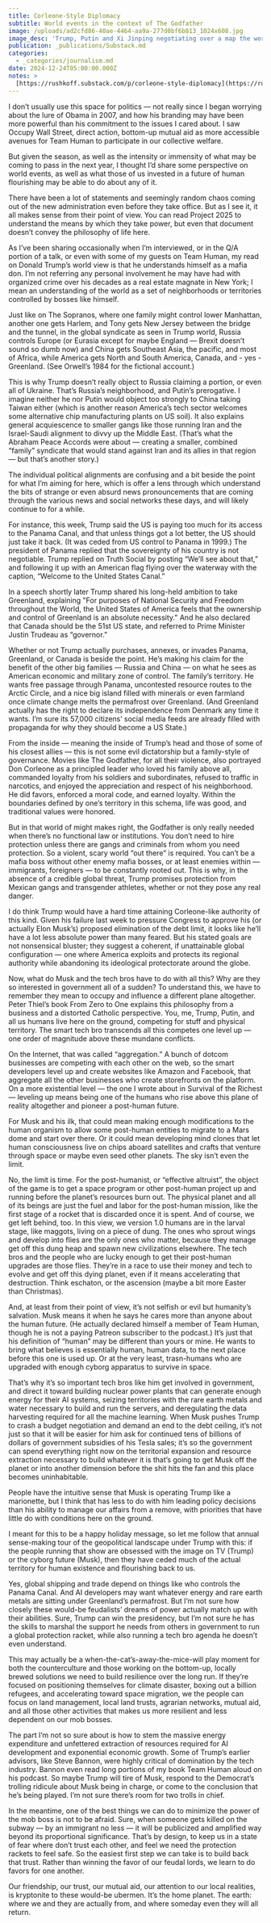 ```yaml
---
title: Corleone-Style Diplomacy
subtitle: World events in the context of The Godfather
image: /uploads/ad2cfd86-40ae-4464-aa9a-277d0bf6b813_1024x608.jpg
image_desc: 'Trump, Putin and Xi Jinping negotiating over a map the world'
publication: _publications/Substack.md
categories:
  - _categories/journalism.md
date: 2024-12-24T05:00:00.000Z
notes: >
  [https://rushkoff.substack.com/p/corleone-style-diplomacy](https://rushkoff.substack.com/p/corleone-style-diplomacy)
---
```


I don’t usually use this space for politics — not really since I began worrying about the lure of Obama in 2007, and how his branding may have been more powerful than his commitment to the issues I cared about. I saw Occupy Wall Street, direct action, bottom-up mutual aid as more accessible avenues for Team Human to participate in our collective welfare.

But given the season, as well as the intensity or immensity of what may be coming to pass in the next year, I thought I’d share some perspective on world events, as well as what those of us invested in a future of human flourishing may be able to do about any of it.

There have been a lot of statements and seemingly random chaos coming out of the new administration even before they take office. But as I see it, it all makes sense from their point of view. You can read Project 2025 to understand the means by which they take power, but even that document doesn’t convey the philosophy of life here.

As I’ve been sharing occasionally when I’m interviewed, or in the Q/A portion of a talk, or even with some of my guests on Team Human, my read on Donald Trump’s world view is that he understands himself as a mafia don. I’m not referring any personal involvement he may have had with organized crime over his decades as a real estate magnate in New York; I mean an understanding of the world as a set of neighborhoods or territories controlled by bosses like himself.

Just like on The Sopranos, where one family might control lower Manhattan, another one gets Harlem, and Tony gets New Jersey between the bridge and the tunnel, in the global syndicate as seen in Trump world, Russia controls Europe (or Eurasia except for maybe England — Brexit doesn’t sound so dumb now) and China gets Southeast Asia, the pacific, and most of Africa, while America gets North and South America, Canada, and - yes - Greenland. (See Orwell’s 1984 for the fictional account.)

This is why Trump doesn’t really object to Russia claiming a portion, or even all of Ukraine. That’s Russia’s neighborhood, and Putin’s prerogative. I imagine neither he nor Putin would object too strongly to China taking Taiwan either (which is another reason America’s tech sector welcomes some alternative chip manufacturing plants on US soil). It also explains general acquiescence to smaller gangs like those running Iran and the Israel-Saudi alignment to divvy up the Middle East. (That’s what the Abraham Peace Accords were about — creating a smaller, combined “family” syndicate that would stand against Iran and its allies in that region — but that’s another story.)

The individual political alignments are confusing and a bit beside the point for what I’m aiming for here, which is offer a lens through which understand the bits of strange or even absurd news pronouncements that are coming through the various news and social networks these days, and will likely continue to for a while.

For instance, this week, Trump said the US is paying too much for its access to the Panama Canal, and that unless things got a lot better, the US should just take it back. (It was ceded from US control to Panama in 1999.) The president of Panama replied that the sovereignty of his country is not negotiable. Trump replied on Truth Social by posting “We’ll see about that,” and following it up with an American flag flying over the waterway with the caption, “Welcome to the United States Canal.”

In a speech shortly later Trump shared his long-held ambition to take Greenland, explaining "For purposes of National Security and Freedom throughout the World, the United States of America feels that the ownership and control of Greenland is an absolute necessity." And he also declared that Canada should be the 51st US state, and referred to Prime Minister Justin Trudeau as “governor.”

Whether or not Trump actually purchases, annexes, or invades Panama, Greenland, or Canada is beside the point. He’s making his claim for the benefit of the other big families — Russia and China — on what he sees as American economic and military zone of control. The family’s territory. He wants free passage through Panama, uncontested resource routes to the Arctic Circle, and a nice big island filled with minerals or even farmland once climate change melts the permafrost over Greenland. (And Greenland actually has the right to declare its independence from Denmark any time it wants. I’m sure its 57,000 citizens’ social media feeds are already filled with propaganda for why they should become a US State.)

From the inside — meaning the inside of Trump’s head and those of some of his closest allies — this is not some evil dictatorship but a family-style of governance. Movies like The Godfather, for all their violence, also portrayed Don Corleone as a principled leader who loved his family above all, commanded loyalty from his soldiers and subordinates, refused to traffic in narcotics, and enjoyed the appreciation and respect of his neighborhood. He did favors, enforced a moral code, and earned loyalty. Within the boundaries defined by one’s territory in this schema, life was good, and traditional values were honored.

But in that world of might makes right, the Godfather is only really needed when there’s no functional law or institutions. You don’t need to hire protection unless there are gangs and criminals from whom you need protection. So a violent, scary world “out there” is required. You can’t be a mafia boss without other enemy mafia bosses, or at least enemies within — immigrants, foreigners — to be constantly rooted out. This is why, in the absence of a credible global threat, Trump promises protection from Mexican gangs and transgender athletes, whether or not they pose any real danger.

I do think Trump would have a hard time attaining Corleone-like authority of this kind. Given his failure last week to pressure Congress to approve his (or actually Elon Musk’s) proposed elimination of the debt limit, it looks like he’ll have a lot less absolute power than many feared. But his stated goals are not nonsensical bluster; they suggest a coherent, if unattainable global configuration — one where America exploits and protects its regional authority while abandoning its ideological protectorate around the globe.

Now, what do Musk and the tech bros have to do with all this? Why are they so interested in government all of a sudden? To understand this, we have to remember they mean to occupy and influence a different plane altogether. Peter Thiel’s book From Zero to One explains this philosophy from a business and a distorted Catholic perspective. You, me, Trump, Putin, and all us humans live here on the ground, competing for stuff and physical territory. The smart tech bro transcends all this competes one level up — one order of magnitude above these mundane conflicts.

On the Internet, that was called “aggregation.” A bunch of dotcom businesses are competing with each other on the web, so the smart developers level up and create websites like Amazon and Facebook, that aggregate all the other businesses who create storefronts on the platform. On a more existential level — the one I wrote about in Survival of the Richest — leveling up means being one of the humans who rise above this plane of reality altogether and pioneer a post-human future.

For Musk and his ilk, that could mean making enough modifications to the human organism to allow some post-human entities to migrate to a Mars dome and start over there. Or it could mean developing mind clones that let human consciousness live on chips aboard satellites and crafts that venture through space or maybe even seed other planets. The sky isn’t even the limit.

No, the limit is time. For the post-humanist, or “effective altruist”, the object of the game is to get a space program or other post-human project up and running before the planet’s resources burn out. The physical planet and all of its beings are just the fuel and labor for the post-human mission, like the first stage of a rocket that is discarded once it is spent. And of course, we get left behind, too. In this view, we version 1.0 humans are in the larval stage, like maggots, living on a piece of dung. The ones who sprout wings and develop into flies are the only ones who matter, because they manage get off this dung heap and spawn new civilizations elsewhere. The tech bros and the people who are lucky enough to get their post-human upgrades are those flies. They’re in a race to use their money and tech to evolve and get off this dying planet, even if it means accelerating that destruction. Think eschaton, or the ascension (maybe a bit more Easter than Christmas).

And, at least from their point of view, it’s not selfish or evil but humanity’s salvation. Musk means it when he says he cares more than anyone about the human future. (He actually declared himself a member of Team Human, though he is not a paying Patreon subscriber to the podcast.) It’s just that his definition of “human” may be different than yours or mine. He wants to bring what believes is essentially human, human data, to the next place before this one is used up. Or at the very least, trasn-humans who are upgraded with enough cyborg apparatus to survive in space.

That’s why it’s so important tech bros like him get involved in government, and direct it toward building nuclear power plants that can generate enough energy for their AI systems, seizing territories with the rare earth metals and water necessary to build and run the servers, and deregulating the data harvesting required for all the machine learning. When Musk pushes Trump to crash a budget negotiation and demand an end to the debt ceiling, it’s not just so that it will be easier for him ask for continued tens of billions of dollars of government subsidies of his Tesla sales; it’s so the government can spend everything right now on the territorial expansion and resource extraction necessary to build whatever it is that’s going to get Musk off the planet or into another dimension before the shit hits the fan and this place becomes uninhabitable.

People have the intuitive sense that Musk is operating Trump like a marionette, but I think that has less to do with him leading policy decisions than his ability to manage our affairs from a remove, with priorities that have little do with conditions here on the ground.

I meant for this to be a happy holiday message, so let me follow that annual sense-making tour of the geopolitical landscape under Trump with this: if the people running that show are obsessed with the image on TV (Trump) or the cyborg future (Musk), then they have ceded much of the actual territory for human existence and flourishing back to us.

Yes, global shipping and trade depend on things like who controls the Panama Canal. And AI developers may want whatever energy and rare earth metals are sitting under Greenland’s permafrost. But I’m not sure how closely these would-be feudalists’ dreams of power actually match up with their abilities. Sure, Trump can win the presidency, but I’m not sure he has the skills to marshal the support he needs from others in government to run a global protection racket, while also running a tech bro agenda he doesn’t even understand.

This may actually be a when-the-cat’s-away-the-mice-will play moment for both the counterculture and those working on the bottom-up, locally brewed solutions we need to build resilience over the long run. If they’re focused on positioning themselves for climate disaster, boxing out a billion refugees, and accelerating toward space migration, we the people can focus on land management, local land trusts, agrarian networks, mutual aid, and all those other activities that makes us more resilient and less dependent on our mob bosses.

The part I’m not so sure about is how to stem the massive energy expenditure and unfettered extraction of resources required for AI development and exponential economic growth. Some of Trump’s earlier advisors, like Steve Bannon, were highly critical of domination by the tech industry. Bannon even read long portions of my book Team Human aloud on his podcast. So maybe Trump will tire of Musk, respond to the Democrat’s trolling ridicule about Musk being in charge, or come to the conclusion that he’s being played. I’m not sure there’s room for two trolls in chief.

In the meantime, one of the best things we can do to minimize the power of the mob boss is not to be afraid. Sure, when someone gets killed on the subway — by an immigrant no less — it will be publicized and amplified way beyond its proportional significance. That’s by design, to keep us in a state of fear where don’t trust each other, and feel we need the protection rackets to feel safe. So the easiest first step we can take is to build back that trust. Rather than winning the favor of our feudal lords, we learn to do favors for one another.

Our friendship, our trust, our mutual aid, our attention to our local realities, is kryptonite to these would-be ubermen. It’s the home planet. The earth: where we and they are actually from, and where someday even they will all return.
